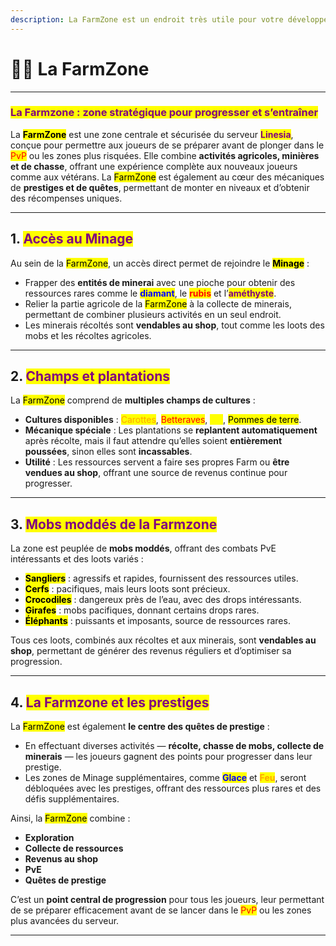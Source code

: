 ```yaml
---
description: La FarmZone est un endroit très utile pour votre développement sur Linesia.
---
```


# 🧑‍🌾 La FarmZone

***

### <mark style="color:purple;">La Farmzone : zone stratégique pour progresser et s’entraîner</mark>

La <mark style="color:$danger;">**FarmZone**</mark> est une zone centrale et sécurisée du serveur <mark style="color:purple;">**Linesia**</mark>, conçue pour permettre aux joueurs de se préparer avant de plonger dans le <mark style="color:red;">PvP</mark> ou les zones plus risquées. Elle combine **activités agricoles, minières et de chasse**, offrant une expérience complète aux nouveaux joueurs comme aux vétérans. La <mark style="color:$danger;">FarmZone</mark> est également au cœur des mécaniques de **prestiges et de quêtes**, permettant de monter en niveaux et d’obtenir des récompenses uniques.

***

## 1. <mark style="color:purple;">Accès au Minage</mark>

Au sein de la <mark style="color:$danger;">FarmZone</mark>, un accès direct permet de rejoindre le <mark style="color:$primary;">**Minage**</mark> :

* Frapper des **entités de minerai** avec une pioche pour obtenir des ressources rares comme le <mark style="color:blue;">**diamant**</mark>, le <mark style="color:red;">**rubis**</mark> et l’<mark style="color:purple;">**améthyste**</mark>.
* Relier la partie agricole de la <mark style="color:$danger;">FarmZone</mark> à la collecte de minerais, permettant de combiner plusieurs activités en un seul endroit.
* Les minerais récoltés sont **vendables au shop**, tout comme les loots des mobs et les récoltes agricoles.

***

## 2. <mark style="color:purple;">Champs et plantations</mark>

La <mark style="color:$danger;">FarmZone</mark> comprend de **multiples champs de cultures** :

* **Cultures disponibles** : <mark style="color:orange;">Carottes</mark>, <mark style="color:red;">Betteraves</mark>, <mark style="color:yellow;">Blé</mark>, <mark style="color:$warning;">Pommes de terre</mark>.
* **Mécanique spéciale** : Les plantations se **replantent automatiquement** après récolte, mais il faut attendre qu’elles soient **entièrement poussées**, sinon elles sont **incassables**.
* **Utilité** : Les ressources servent a faire ses propres Farm ou **être vendues au shop**, offrant une source de revenus continue pour progresser.

***

## 3. <mark style="color:purple;">Mobs moddés de la Farmzone</mark>

La zone est peuplée de **mobs moddés**, offrant des combats PvE intéressants et des loots variés :

* <mark style="color:$warning;">**Sangliers**</mark> : agressifs et rapides, fournissent des ressources utiles.
* <mark style="color:$info;">**Cerfs**</mark> : pacifiques, mais leurs loots sont précieux.
* <mark style="color:$success;">**Crocodiles**</mark> : dangereux près de l’eau, avec des drops intéressants.
* <mark style="color:$warning;">**Girafes**</mark> : mobs pacifiques, donnant certains drops rares.
* <mark style="color:$primary;">**Éléphants**</mark> : puissants et imposants, source de ressources rares.

Tous ces loots, combinés aux récoltes et aux minerais, sont **vendables au shop**, permettant de générer des revenus réguliers et d’optimiser sa progression.

***

## 4. <mark style="color:purple;">La Farmzone et les prestiges</mark>

La <mark style="color:$danger;">FarmZone</mark> est également **le centre des quêtes de prestige** :

* En effectuant diverses activités — **récolte, chasse de mobs, collecte de minerais** — les joueurs gagnent des points pour progresser dans leur prestige.
* Les zones de Minage supplémentaires, comme <mark style="color:blue;">**Glace**</mark> et <mark style="color:orange;">**Feu**</mark>, seront débloquées avec les prestiges, offrant des ressources plus rares et des défis supplémentaires.

Ainsi, la <mark style="color:$danger;">FarmZone</mark> combine :

* **Exploration**
* **Collecte de ressources**
* **Revenus au shop**
* **PvE**
* **Quêtes de prestige**

C’est un **point central de progression** pour tous les joueurs, leur permettant de se préparer efficacement avant de se lancer dans le <mark style="color:red;">PvP</mark> ou les zones plus avancées du serveur.

***
